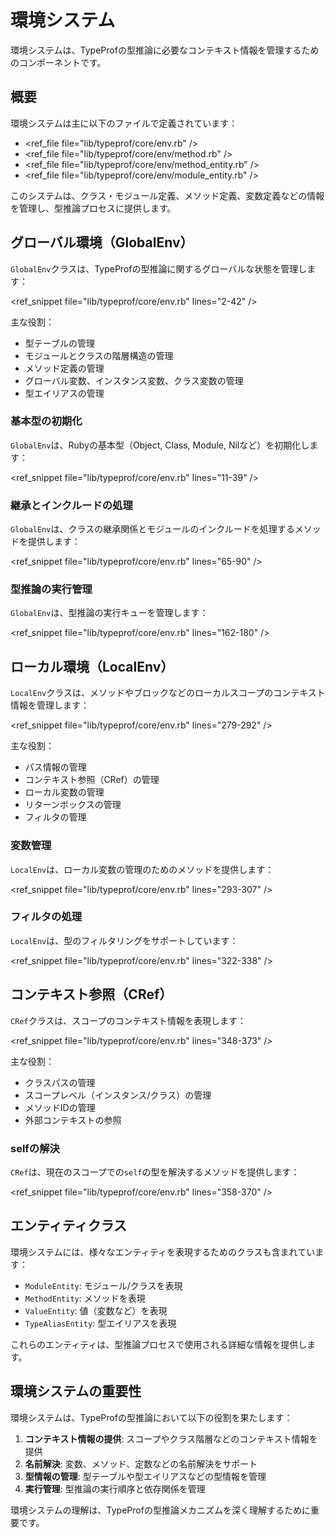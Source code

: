 # 環境システム

環境システムは、TypeProfの型推論に必要なコンテキスト情報を管理するためのコンポーネントです。

## 概要

環境システムは主に以下のファイルで定義されています：
- <ref_file file="lib/typeprof/core/env.rb" />
- <ref_file file="lib/typeprof/core/env/method.rb" />
- <ref_file file="lib/typeprof/core/env/method_entity.rb" />
- <ref_file file="lib/typeprof/core/env/module_entity.rb" />

このシステムは、クラス・モジュール定義、メソッド定義、変数定義などの情報を管理し、型推論プロセスに提供します。

## グローバル環境（GlobalEnv）

`GlobalEnv`クラスは、TypeProfの型推論に関するグローバルな状態を管理します：

<ref_snippet file="lib/typeprof/core/env.rb" lines="2-42" />

主な役割：
- 型テーブルの管理
- モジュールとクラスの階層構造の管理
- メソッド定義の管理
- グローバル変数、インスタンス変数、クラス変数の管理
- 型エイリアスの管理

### 基本型の初期化

`GlobalEnv`は、Rubyの基本型（Object, Class, Module, Nilなど）を初期化します：

<ref_snippet file="lib/typeprof/core/env.rb" lines="11-39" />

### 継承とインクルードの処理

`GlobalEnv`は、クラスの継承関係とモジュールのインクルードを処理するメソッドを提供します：

<ref_snippet file="lib/typeprof/core/env.rb" lines="65-90" />

### 型推論の実行管理

`GlobalEnv`は、型推論の実行キューを管理します：

<ref_snippet file="lib/typeprof/core/env.rb" lines="162-180" />

## ローカル環境（LocalEnv）

`LocalEnv`クラスは、メソッドやブロックなどのローカルスコープのコンテキスト情報を管理します：

<ref_snippet file="lib/typeprof/core/env.rb" lines="279-292" />

主な役割：
- パス情報の管理
- コンテキスト参照（CRef）の管理
- ローカル変数の管理
- リターンボックスの管理
- フィルタの管理

### 変数管理

`LocalEnv`は、ローカル変数の管理のためのメソッドを提供します：

<ref_snippet file="lib/typeprof/core/env.rb" lines="293-307" />

### フィルタの処理

`LocalEnv`は、型のフィルタリングをサポートしています：

<ref_snippet file="lib/typeprof/core/env.rb" lines="322-338" />

## コンテキスト参照（CRef）

`CRef`クラスは、スコープのコンテキスト情報を表現します：

<ref_snippet file="lib/typeprof/core/env.rb" lines="348-373" />

主な役割：
- クラスパスの管理
- スコープレベル（インスタンス/クラス）の管理
- メソッドIDの管理
- 外部コンテキストの参照

### selfの解決

`CRef`は、現在のスコープでの`self`の型を解決するメソッドを提供します：

<ref_snippet file="lib/typeprof/core/env.rb" lines="358-370" />

## エンティティクラス

環境システムには、様々なエンティティを表現するためのクラスも含まれています：

- `ModuleEntity`: モジュール/クラスを表現
- `MethodEntity`: メソッドを表現
- `ValueEntity`: 値（変数など）を表現
- `TypeAliasEntity`: 型エイリアスを表現

これらのエンティティは、型推論プロセスで使用される詳細な情報を提供します。

## 環境システムの重要性

環境システムは、TypeProfの型推論において以下の役割を果たします：

1. **コンテキスト情報の提供**: スコープやクラス階層などのコンテキスト情報を提供
2. **名前解決**: 変数、メソッド、定数などの名前解決をサポート
3. **型情報の管理**: 型テーブルや型エイリアスなどの型情報を管理
4. **実行管理**: 型推論の実行順序と依存関係を管理

環境システムの理解は、TypeProfの型推論メカニズムを深く理解するために重要です。
